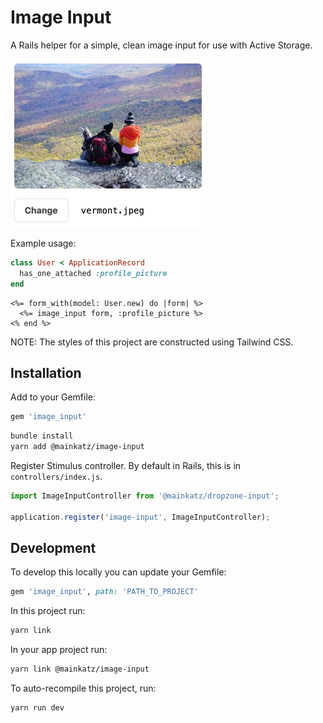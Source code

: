 # Image Input

A Rails helper for a simple, clean image input for use with Active Storage.

<img src="example.png" width="314" height="269" />

Example usage:

```ruby
class User < ApplicationRecord
  has_one_attached :profile_picture
end
```

```erb
<%= form_with(model: User.new) do |form| %>
  <%= image_input form, :profile_picture %>
<% end %>
```

NOTE: The styles of this project are constructed using Tailwind CSS.

## Installation

Add to your Gemfile:

```ruby
gem 'image_input'
```

```sh
bundle install
yarn add @mainkatz/image-input
```

Register Stimulus controller. By default in Rails, this is in `controllers/index.js`.

```js
import ImageInputController from '@mainkatz/dropzone-input';

application.register('image-input', ImageInputController);
```

## Development

To develop this locally you can update your Gemfile:

```ruby
gem 'image_input', path: 'PATH_TO_PROJECT'
```

In this project run:

```sh
yarn link
```

In your app project run:

```sh
yarn link @mainkatz/image-input
```

To auto-recompile this project, run:

```sh
yarn run dev
```
